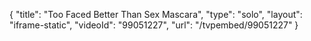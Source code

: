 {
    "title": "Too Faced Better Than Sex Mascara",
    "type": "solo",
    "layout": "iframe-static",
    "videoId": "99051227",
    "url": "\/tvpembed\/99051227"
}